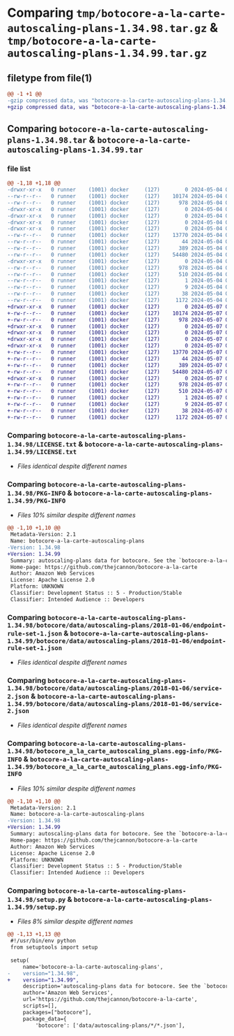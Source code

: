 # Comparing `tmp/botocore-a-la-carte-autoscaling-plans-1.34.98.tar.gz` & `tmp/botocore-a-la-carte-autoscaling-plans-1.34.99.tar.gz`

## filetype from file(1)

```diff
@@ -1 +1 @@
-gzip compressed data, was "botocore-a-la-carte-autoscaling-plans-1.34.98.tar", last modified: Sat May  4 01:01:16 2024, max compression
+gzip compressed data, was "botocore-a-la-carte-autoscaling-plans-1.34.99.tar", last modified: Tue May  7 01:02:18 2024, max compression
```

## Comparing `botocore-a-la-carte-autoscaling-plans-1.34.98.tar` & `botocore-a-la-carte-autoscaling-plans-1.34.99.tar`

### file list

```diff
@@ -1,18 +1,18 @@
-drwxr-xr-x   0 runner    (1001) docker     (127)        0 2024-05-04 01:01:16.402051 botocore-a-la-carte-autoscaling-plans-1.34.98/
--rw-r--r--   0 runner    (1001) docker     (127)    10174 2024-05-04 01:01:16.000000 botocore-a-la-carte-autoscaling-plans-1.34.98/LICENSE.txt
--rw-r--r--   0 runner    (1001) docker     (127)      978 2024-05-04 01:01:16.402051 botocore-a-la-carte-autoscaling-plans-1.34.98/PKG-INFO
-drwxr-xr-x   0 runner    (1001) docker     (127)        0 2024-05-04 01:01:16.402051 botocore-a-la-carte-autoscaling-plans-1.34.98/botocore/
-drwxr-xr-x   0 runner    (1001) docker     (127)        0 2024-05-04 01:01:16.402051 botocore-a-la-carte-autoscaling-plans-1.34.98/botocore/data/
-drwxr-xr-x   0 runner    (1001) docker     (127)        0 2024-05-04 01:01:16.402051 botocore-a-la-carte-autoscaling-plans-1.34.98/botocore/data/autoscaling-plans/
-drwxr-xr-x   0 runner    (1001) docker     (127)        0 2024-05-04 01:01:16.402051 botocore-a-la-carte-autoscaling-plans-1.34.98/botocore/data/autoscaling-plans/2018-01-06/
--rw-r--r--   0 runner    (1001) docker     (127)    13770 2024-05-04 01:01:11.000000 botocore-a-la-carte-autoscaling-plans-1.34.98/botocore/data/autoscaling-plans/2018-01-06/endpoint-rule-set-1.json
--rw-r--r--   0 runner    (1001) docker     (127)       44 2024-05-04 01:01:11.000000 botocore-a-la-carte-autoscaling-plans-1.34.98/botocore/data/autoscaling-plans/2018-01-06/examples-1.json
--rw-r--r--   0 runner    (1001) docker     (127)      389 2024-05-04 01:01:11.000000 botocore-a-la-carte-autoscaling-plans-1.34.98/botocore/data/autoscaling-plans/2018-01-06/paginators-1.json
--rw-r--r--   0 runner    (1001) docker     (127)    54480 2024-05-04 01:01:11.000000 botocore-a-la-carte-autoscaling-plans-1.34.98/botocore/data/autoscaling-plans/2018-01-06/service-2.json
-drwxr-xr-x   0 runner    (1001) docker     (127)        0 2024-05-04 01:01:16.402051 botocore-a-la-carte-autoscaling-plans-1.34.98/botocore_a_la_carte_autoscaling_plans.egg-info/
--rw-r--r--   0 runner    (1001) docker     (127)      978 2024-05-04 01:01:16.000000 botocore-a-la-carte-autoscaling-plans-1.34.98/botocore_a_la_carte_autoscaling_plans.egg-info/PKG-INFO
--rw-r--r--   0 runner    (1001) docker     (127)      510 2024-05-04 01:01:16.000000 botocore-a-la-carte-autoscaling-plans-1.34.98/botocore_a_la_carte_autoscaling_plans.egg-info/SOURCES.txt
--rw-r--r--   0 runner    (1001) docker     (127)        1 2024-05-04 01:01:16.000000 botocore-a-la-carte-autoscaling-plans-1.34.98/botocore_a_la_carte_autoscaling_plans.egg-info/dependency_links.txt
--rw-r--r--   0 runner    (1001) docker     (127)        9 2024-05-04 01:01:16.000000 botocore-a-la-carte-autoscaling-plans-1.34.98/botocore_a_la_carte_autoscaling_plans.egg-info/top_level.txt
--rw-r--r--   0 runner    (1001) docker     (127)       38 2024-05-04 01:01:16.402051 botocore-a-la-carte-autoscaling-plans-1.34.98/setup.cfg
--rw-r--r--   0 runner    (1001) docker     (127)     1172 2024-05-04 01:01:16.000000 botocore-a-la-carte-autoscaling-plans-1.34.98/setup.py
+drwxr-xr-x   0 runner    (1001) docker     (127)        0 2024-05-07 01:02:18.488088 botocore-a-la-carte-autoscaling-plans-1.34.99/
+-rw-r--r--   0 runner    (1001) docker     (127)    10174 2024-05-07 01:02:18.000000 botocore-a-la-carte-autoscaling-plans-1.34.99/LICENSE.txt
+-rw-r--r--   0 runner    (1001) docker     (127)      978 2024-05-07 01:02:18.488088 botocore-a-la-carte-autoscaling-plans-1.34.99/PKG-INFO
+drwxr-xr-x   0 runner    (1001) docker     (127)        0 2024-05-07 01:02:18.488088 botocore-a-la-carte-autoscaling-plans-1.34.99/botocore/
+drwxr-xr-x   0 runner    (1001) docker     (127)        0 2024-05-07 01:02:18.488088 botocore-a-la-carte-autoscaling-plans-1.34.99/botocore/data/
+drwxr-xr-x   0 runner    (1001) docker     (127)        0 2024-05-07 01:02:18.488088 botocore-a-la-carte-autoscaling-plans-1.34.99/botocore/data/autoscaling-plans/
+drwxr-xr-x   0 runner    (1001) docker     (127)        0 2024-05-07 01:02:18.488088 botocore-a-la-carte-autoscaling-plans-1.34.99/botocore/data/autoscaling-plans/2018-01-06/
+-rw-r--r--   0 runner    (1001) docker     (127)    13770 2024-05-07 01:02:10.000000 botocore-a-la-carte-autoscaling-plans-1.34.99/botocore/data/autoscaling-plans/2018-01-06/endpoint-rule-set-1.json
+-rw-r--r--   0 runner    (1001) docker     (127)       44 2024-05-07 01:02:10.000000 botocore-a-la-carte-autoscaling-plans-1.34.99/botocore/data/autoscaling-plans/2018-01-06/examples-1.json
+-rw-r--r--   0 runner    (1001) docker     (127)      389 2024-05-07 01:02:10.000000 botocore-a-la-carte-autoscaling-plans-1.34.99/botocore/data/autoscaling-plans/2018-01-06/paginators-1.json
+-rw-r--r--   0 runner    (1001) docker     (127)    54480 2024-05-07 01:02:10.000000 botocore-a-la-carte-autoscaling-plans-1.34.99/botocore/data/autoscaling-plans/2018-01-06/service-2.json
+drwxr-xr-x   0 runner    (1001) docker     (127)        0 2024-05-07 01:02:18.488088 botocore-a-la-carte-autoscaling-plans-1.34.99/botocore_a_la_carte_autoscaling_plans.egg-info/
+-rw-r--r--   0 runner    (1001) docker     (127)      978 2024-05-07 01:02:18.000000 botocore-a-la-carte-autoscaling-plans-1.34.99/botocore_a_la_carte_autoscaling_plans.egg-info/PKG-INFO
+-rw-r--r--   0 runner    (1001) docker     (127)      510 2024-05-07 01:02:18.000000 botocore-a-la-carte-autoscaling-plans-1.34.99/botocore_a_la_carte_autoscaling_plans.egg-info/SOURCES.txt
+-rw-r--r--   0 runner    (1001) docker     (127)        1 2024-05-07 01:02:18.000000 botocore-a-la-carte-autoscaling-plans-1.34.99/botocore_a_la_carte_autoscaling_plans.egg-info/dependency_links.txt
+-rw-r--r--   0 runner    (1001) docker     (127)        9 2024-05-07 01:02:18.000000 botocore-a-la-carte-autoscaling-plans-1.34.99/botocore_a_la_carte_autoscaling_plans.egg-info/top_level.txt
+-rw-r--r--   0 runner    (1001) docker     (127)       38 2024-05-07 01:02:18.488088 botocore-a-la-carte-autoscaling-plans-1.34.99/setup.cfg
+-rw-r--r--   0 runner    (1001) docker     (127)     1172 2024-05-07 01:02:18.000000 botocore-a-la-carte-autoscaling-plans-1.34.99/setup.py
```

### Comparing `botocore-a-la-carte-autoscaling-plans-1.34.98/LICENSE.txt` & `botocore-a-la-carte-autoscaling-plans-1.34.99/LICENSE.txt`

 * *Files identical despite different names*

### Comparing `botocore-a-la-carte-autoscaling-plans-1.34.98/PKG-INFO` & `botocore-a-la-carte-autoscaling-plans-1.34.99/PKG-INFO`

 * *Files 10% similar despite different names*

```diff
@@ -1,10 +1,10 @@
 Metadata-Version: 2.1
 Name: botocore-a-la-carte-autoscaling-plans
-Version: 1.34.98
+Version: 1.34.99
 Summary: autoscaling-plans data for botocore. See the `botocore-a-la-carte` package for more info.
 Home-page: https://github.com/thejcannon/botocore-a-la-carte
 Author: Amazon Web Services
 License: Apache License 2.0
 Platform: UNKNOWN
 Classifier: Development Status :: 5 - Production/Stable
 Classifier: Intended Audience :: Developers
```

### Comparing `botocore-a-la-carte-autoscaling-plans-1.34.98/botocore/data/autoscaling-plans/2018-01-06/endpoint-rule-set-1.json` & `botocore-a-la-carte-autoscaling-plans-1.34.99/botocore/data/autoscaling-plans/2018-01-06/endpoint-rule-set-1.json`

 * *Files identical despite different names*

### Comparing `botocore-a-la-carte-autoscaling-plans-1.34.98/botocore/data/autoscaling-plans/2018-01-06/service-2.json` & `botocore-a-la-carte-autoscaling-plans-1.34.99/botocore/data/autoscaling-plans/2018-01-06/service-2.json`

 * *Files identical despite different names*

### Comparing `botocore-a-la-carte-autoscaling-plans-1.34.98/botocore_a_la_carte_autoscaling_plans.egg-info/PKG-INFO` & `botocore-a-la-carte-autoscaling-plans-1.34.99/botocore_a_la_carte_autoscaling_plans.egg-info/PKG-INFO`

 * *Files 10% similar despite different names*

```diff
@@ -1,10 +1,10 @@
 Metadata-Version: 2.1
 Name: botocore-a-la-carte-autoscaling-plans
-Version: 1.34.98
+Version: 1.34.99
 Summary: autoscaling-plans data for botocore. See the `botocore-a-la-carte` package for more info.
 Home-page: https://github.com/thejcannon/botocore-a-la-carte
 Author: Amazon Web Services
 License: Apache License 2.0
 Platform: UNKNOWN
 Classifier: Development Status :: 5 - Production/Stable
 Classifier: Intended Audience :: Developers
```

### Comparing `botocore-a-la-carte-autoscaling-plans-1.34.98/setup.py` & `botocore-a-la-carte-autoscaling-plans-1.34.99/setup.py`

 * *Files 8% similar despite different names*

```diff
@@ -1,13 +1,13 @@
 #!/usr/bin/env python
 from setuptools import setup
 
 setup(
     name='botocore-a-la-carte-autoscaling-plans',
-    version="1.34.98",
+    version="1.34.99",
     description='autoscaling-plans data for botocore. See the `botocore-a-la-carte` package for more info.',
     author='Amazon Web Services',
     url='https://github.com/thejcannon/botocore-a-la-carte',
     scripts=[],
     packages=["botocore"],
     package_data={
         'botocore': ['data/autoscaling-plans/*/*.json'],
```

